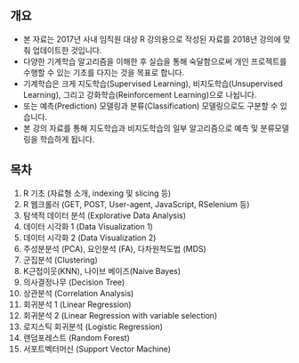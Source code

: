 개요
----

-   본 자료는 2017년 사내 임직원 대상 R 강의용으로 작성된 자료를 2018년 강의에 맞춰 업데이트한 것입니다.
-   다양한 기계학습 알고리즘을 이해한 후 실습을 통해 숙달함으로써 개인 프로젝트를 수행할 수 있는 기초를 다지는 것을 목표로 합니다.
-   기계학습은 크게 지도학습(Supervised Learning), 비지도학습(Unsupervised Learning), 그리고 강화학습(Reinforcement Learning)으로 나뉩니다.
-   또는 예측(Prediction) 모델링과 분류(Classification) 모델링으로도 구분할 수 있습니다.
-   본 강의 자료를 통해 지도학습과 비지도학습의 일부 알고리즘으로 예측 및 분류모델링을 학습하게 됩니다.

목차
----

1.  R 기초 (자료형 소개, indexing 및 slicing 등)
2.  R 웹크롤러 (GET, POST, User-agent, JavaScript, RSelenium 등)
3.  탐색적 데이터 분석 (Explorative Data Analysis)
4.  데이터 시각화 1 (Data Visualization 1)
5.  데이터 시각화 2 (Data Visualization 2)
6.  주성분분석 (PCA), 요인분석 (FA), 다차원척도법 (MDS)
7.  군집분석 (Clustering)
8.  K근접이웃(KNN), 나이브 베이즈(Naive Bayes)
9.  의사결정나무 (Decision Tree)
10. 상관분석 (Correlation Analysis)
11. 회귀분석 1 (Linear Regression)
12. 회귀분석 2 (Linear Regression with variable selection)
13. 로지스틱 회귀분석 (Logistic Regression)
14. 랜덤포레스트 (Random Forest)
15. 서포트벡터머신 (Support Vector Machine)
